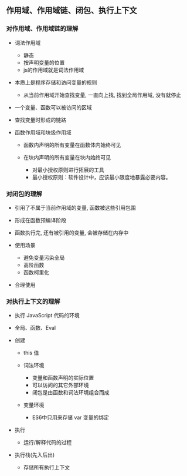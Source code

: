 ## 作用域、作用域链、闭包、执行上下文

### 对作用域、作用域链的理解

- 词法作用域

	- 静态
	- 按声明变量的位置
	- js的作用域就是词法作用域

- 本质上是程序存储和访问变量的规则

	- 从当前作用域开始查找变量, 一直向上找, 找到全局作用域, 没有就停止

- 一个变量、函数可以被访问的区域
- 查找变量时形成的链路
- 函数作用域和块级作用域

	- 函数内声明的所有变量在函数体内始终可见
	- 在块内声明的所有变量在块内始终可见

		- 对最小授权原则进行拓展的工具
		- 最小授权原则：软件设计中，应该最小限度地暴露必要内容。

### 对闭包的理解

- 引用了不属于当前作用域的变量, 函数被这些引用包围
- 形成在函数预编译阶段
- 函数执行完, 还有被引用的变量,  会被存储在内存中
- 使用场景

	- 避免变量污染全局
	- 高阶函数
	- 函数柯里化

- 合理使用

### 对执行上下文的理解

- 执行 JavaScript 代码的环境
- 全局、函数、Eval 
- 创建

	- this 值
	- 词法环境

		- 变量和函数声明的实际位置
		- 可以访问的其它外部环境
		- 闭包是由函数和词法环境组合而成

	- 变量环境

		- ES6中只用来存储 var 变量的绑定

- 执行

	- 运行/解释代码的过程

- 执行栈(先入后出)

	- 存储所有执行上下文
